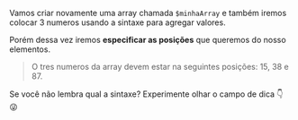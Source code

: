 Vamos criar novamente uma array chamada `$minhaArray` e também iremos colocar 3 numeros usando a sintaxe para agregar valores. 

Porém dessa vez iremos **especificar as posições** que queremos do nosso elementos.

> O tres numeros da array devem estar na seguintes posições: 15, 38 e 87.

Se você não lembra qual a sintaxe? Experimente olhar o campo de dica :point_down: :stuck_out_tongue_winking_eye: